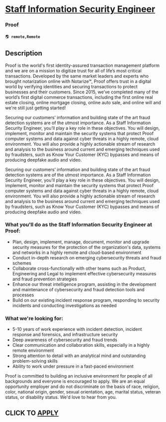 # [Staff Information Security Engineer](https://www.remotewlb.com/apply/staff-information-security-engineer-117470)  
### Proof  
#### `🌎 remote,Remote`  

## Description

Proof is the world's first identity-assured transaction management platform and we are on a mission to digitize trust for all of life’s most critical transactions. Developed by the same market leaders and experts who brought notarization online with Notarize℠, Proof offers trust in a digital world by verifying identities and securing transactions to protect businesses and their customers. Since 2015, we’ve completed many of the world’s first digital commerce transactions, including the first online real estate closing, online mortgage closing, online auto sale, and online will and we're still just getting started!

  

Securing our customers’ information and building state of the art fraud detection systems are of the utmost importance. As a Staff Information Security Engineer, you’ll play a key role in these objectives. You will design, implement, monitor and maintain the security systems that protect Proof computer systems and data against cyber threats in a highly remote, cloud environment. You will also provide a highly actionable stream of research and analysis to the business around current and emerging techniques used by fraudsters, such as Know Your Customer (KYC) bypasses and means of producing deepfake audio and video.

  

Securing our customers’ information and building state of the art fraud detection systems are of the utmost importance. As a Staff Information Security Engineer, you’ll play a key role in these objectives. You will design, implement, monitor and maintain the security systems that protect Proof computer systems and data against cyber threats in a highly remote, cloud environment. You will also provide a highly actionable stream of research and analysis to the business around current and emerging techniques used by fraudsters, such as Know Your Customer (KYC) bypasses and means of producing deepfake audio and video.

  

### What you'll do as the Staff Information Security Engineer at Proof:

* Plan, design, implement, manage, document, monitor and upgrade security measures for the protection of the organization's data, systems and networks in a highly remote and cloud-based environment
* Conduct in-depth research on emerging cybersecurity threats and fraud schemes
* Collaborate cross-functionally with other teams such as Product, Engineering and Legal to implement effective cybersecurity measures and fraud prevention strategies
* Enhance our threat intelligence program, assisting in the development and maintenance of cybersecurity and fraud detection tools and processes
* Build on our existing incident response program, responding to security incidents and conducting investigations as needed

  

### What we're looking for:

* 5-10 years of work experience with incident detection, incident response and forensics, and infrastructure security
* Deep awareness of cybersecurity and fraud trends
* Clear communication and collaboration skills, especially in a highly remote environment
* Strong attention to detail with an analytical mind and outstanding problem-solving skills
* Ability to work under pressure in a fast-paced environment

  

Proof is committed to building an inclusive environment for people of all backgrounds and everyone is encouraged to apply. We are an equal opportunity employer and do not discriminate on the basis of race, religion, color, national origin, gender, sexual orientation, age, marital status, veteran status, or disability status. We'd love to hear from you.

  
## CLICK TO [APPLY](https://www.remotewlb.com/apply/staff-information-security-engineer-117470)

